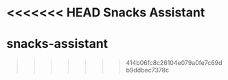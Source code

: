 <<<<<<< HEAD
Snacks Assistant
=======
# snacks-assistant
>>>>>>> 414b06fc8c26104e079a0fe7c69db9ddbec7378c
